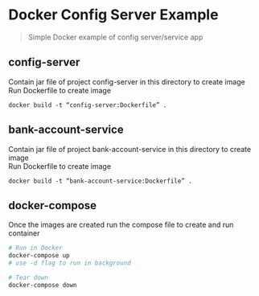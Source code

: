 # Docker Config Server Example

> Simple Docker example of config server/service app


## config-server 

Contain jar file of project config-server in this directory to create image  
Run Dockerfile to create image
```
docker build -t “config-server:Dockerfile” .
```

## bank-account-service
Contain jar file of project bank-account-service in this directory to create image  
Run Dockerfile to create image
```
docker build -t “bank-account-service:Dockerfile” .
```

## docker-compose
Once the images are created run the compose file to create and run container
```bash
# Run in Docker
docker-compose up
# use -d flag to run in background

# Tear down
docker-compose down

